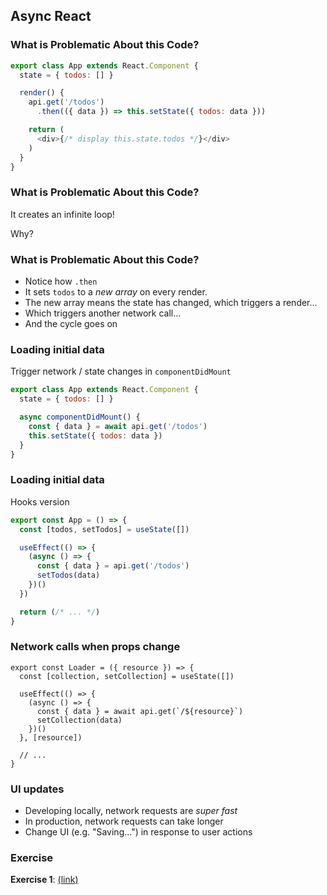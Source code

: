 ## Async React

### What is Problematic About this Code?

```javascript
export class App extends React.Component {
  state = { todos: [] }

  render() {
    api.get('/todos')
      .then(({ data }) => this.setState({ todos: data }))

    return (
      <div>{/* display this.state.todos */}</div>
    )
  }
}
```

### What is Problematic About this Code?

It creates an infinite loop!

Why?

### What is Problematic About this Code?

* Notice how `.then` 
* It sets `todos` to a *new array* on every render.
* The new array means the state has changed, which triggers a render...
* Which triggers another network call...
* And the cycle goes on

### Loading initial data

Trigger network / state changes in `componentDidMount`

```javascript
export class App extends React.Component {
  state = { todos: [] }

  async componentDidMount() {
    const { data } = await api.get('/todos')
    this.setState({ todos: data })
  }
}
```

### Loading initial data

Hooks version

```javascript
export const App = () => {
  const [todos, setTodos] = useState([])

  useEffect(() => {
    (async () => {
      const { data } = api.get('/todos')
      setTodos(data)
    })()
  })

  return (/* ... */)
}
```

### Network calls when props change

```
export const Loader = ({ resource }) => {
  const [collection, setCollection] = useState([])

  useEffect(() => {
    (async () => {
      const { data } = await api.get(`/${resource}`)
      setCollection(data)
    })()
  }, [resource])

  // ...
}
```

### UI updates

* Developing locally, network requests are *super fast*
* In production, network requests can take longer
* Change UI (e.g. "Saving...") in response to user actions

### Exercise

**Exercise 1**: [(link)](https://codesandbox.io/s/async-bmlrk?file=/src/App.js)
